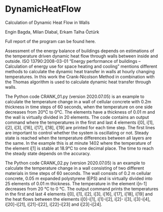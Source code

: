 # DynamicHeatFlow
Calculation of Dynamic Heat Flow in Walls

Engin Bagda, Milan Dlabal, Erkam Talha Öztürk

Full report of the program can be found here.

Assessment of the energy balance of buildings depends on estimations of the temperature driven dynamic heat flow through walls between inside and outside. ISO 13790:2008-03-01 “Energy performance of buildings – Calculation of energy use for space heating and cooling” mentions different methods to calculate the dynamic heat transfer in walls at hourly changing temperatures.
In this work the Crank-Nicolson Method in combination with the Thomas algorithm is used to calculate dynamic heat transfer through walls.

The Python code CRANK_01.py (version 2020.07.05) is an example to calculate the temperature change in a wall of cellular concrete with 0.2m thickness in time steps of 60 seconds, when the temperature on one side decreases from 20°C to 0°C. The elements have a thickness of 0.01 m and the wall is virtually divided in 20 elements. The code contains an output command where the temperatures in the first and last 4 elements i[0], i[1], i[2], i[3], i[16], i[17], i[18], i[19] are printed for each time step. The first lines are important to control whether the system is oscillating or not.
Steady state is reached when the temperature differences between all layers are the same. In the example this is at minute 1402 where the temperature of the element i[1] is stable at 18.9°C to one decimal place. The time to reach the steady state depends on the accuracy.

The Python code CRANK_02.py (version 2020.07.05) is an example to calculate the temperature change in a wall consisting of two different materials in time steps of 60 seconds. The wall consists of 0.2 m cellular concrete, 0.05 m expanded polystyrene (EPS) and is virtually divided into 25 elements of 0.01 m thickness. The temperature in the element i[n-1] decreases from 20 °C to 0 °C.
The output command prints the temperatures in the first and last 4 elements i[0], i[1], i[2], i[3], i[16], i[17], i[18], i[19] and the heat flows between the elements i[0]-i[1], i[1]-i[2], i[2]- i[3], i[3]-i[4], i[20]-i[21], i[21]-i[22], i[22]-i[23] and i[23]-i[24].
